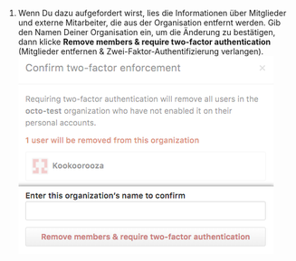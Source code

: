 1. Wenn Du dazu aufgefordert wirst, lies die Informationen über Mitglieder und externe Mitarbeiter, die aus der Organisation entfernt werden. Gib den Namen Deiner Organisation ein, um die Änderung zu bestätigen, dann klicke **Remove members & require two-factor authentication** (Mitglieder entfernen & Zwei-Faktor-Authentifizierung verlangen). ![Feld zum Bestätigen der vorgeschriebenen 2FA](/assets/images/help/organizations/confirm-require-2fa.png)
